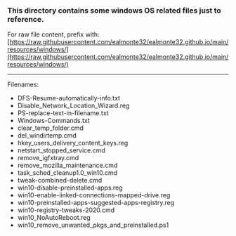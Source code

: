 ### This directory contains some windows OS related files just to reference.

For raw file content, prefix with:  
[https://raw.githubusercontent.com/ealmonte32/ealmonte32.github.io/main/resources/windows/](https://raw.githubusercontent.com/ealmonte32/ealmonte32.github.io/main/resources/windows/)  

___

Filenames:

- DFS-Resume-automatically-info.txt
- Disable_Network_Location_Wizard.reg
- PS-replace-text-in-filename.txt
- Windows-Commands.txt
- clear_temp_folder.cmd
- del_windirtemp.cmd
- hkey_users_delivery_content_keys.reg
- netstart_stopped_service.cmd
- remove_igfxtray.cmd
- remove_mozilla_maintenance.cmd
- task_sched_cleanup1.0_win10.cmd
- tweak-combined-delete.cmd
- win10-disable-preinstalled-apps.reg
- win10-enable-linked-connections-mapped-drive.reg
- win10-preinstalled-apps-suggested-apps-registry.reg
- win10-registry-tweaks-2020.cmd
- win10_NoAutoReboot.reg
- win10_remove_unwanted_pkgs_and_preinstalled.ps1 
